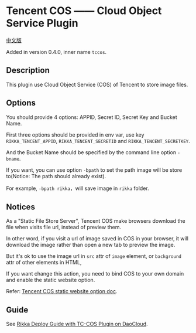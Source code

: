 # Tencent COS —— Cloud Object Service Plugin

[中文版][version-zh]

Added in version 0.4.0, inner name `tccos`.

## Description

This plugin use Cloud Object Service (COS) of Tencent to store image files.

## Options

You should provide 4 options: APPID, Secret ID, Secret Key and Bucket Name.

First three options should be provided in env var, use key `RIKKA_TENCENT_APPID`, `RIKKA_TENCENT_SECRETID` and `RIKKA_TENCENT_SECRETKEY`.

And the Bucket Name should be specified by the command line option `-bname`.

If you want, you can use option `-bpath` to set the path image will be store to(Notice: The path should already exist).

For example, `-bpath rikka`，will save image in `rikka` folder.

## Notices

As a "Static File Store Server", Tencent COS make browsers download the file when visits file url, instead of preview them.

In other word, if you visit a url of image saved in COS in your browser, it will download the image rather than open a new tab to preview the image. 

But it's ok to use the image url in `src` attr of `image` element, or `background` attr of other elements in HTML, 

If you want change this action, you need to bind COS to your own domain and enable the static website option.

Refer: [Tencent COS static website option doc][tencent-cos-static-website-doc].

## Guide

See [Rikka Deploy Guide with TC-COS Plugin on DaoCloud][tccos-plugin-guide].

[version-zh]: https://github.com/7sDream/rikka/blob/master/plugins/tencent/cos/README.zh.md
[tencent-cos-static-website-doc]: https://www.qcloud.com/doc/product/227/%E9%85%8D%E7%BD%AE%E8%AF%A6%E6%83%85#5-静态网站
[tccos-plugin-guide]: https://github.com/7sDream/rikka/wiki/%E4%BD%BF%E7%94%A8%E8%85%BE%E8%AE%AF-COS-%E6%8F%92%E4%BB%B6
